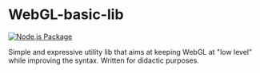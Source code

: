 # WebGL-basic-lib
[![Node.js Package](https://github.com/DavDag/WebGL-basic-lib/actions/workflows/npm-publish.yml/badge.svg)](https://github.com/DavDag/WebGL-basic-lib/actions/workflows/npm-publish.yml)

Simple and expressive utility lib that aims at keeping WebGL at "low level" while improving the syntax.
Written for didactic purposes.
